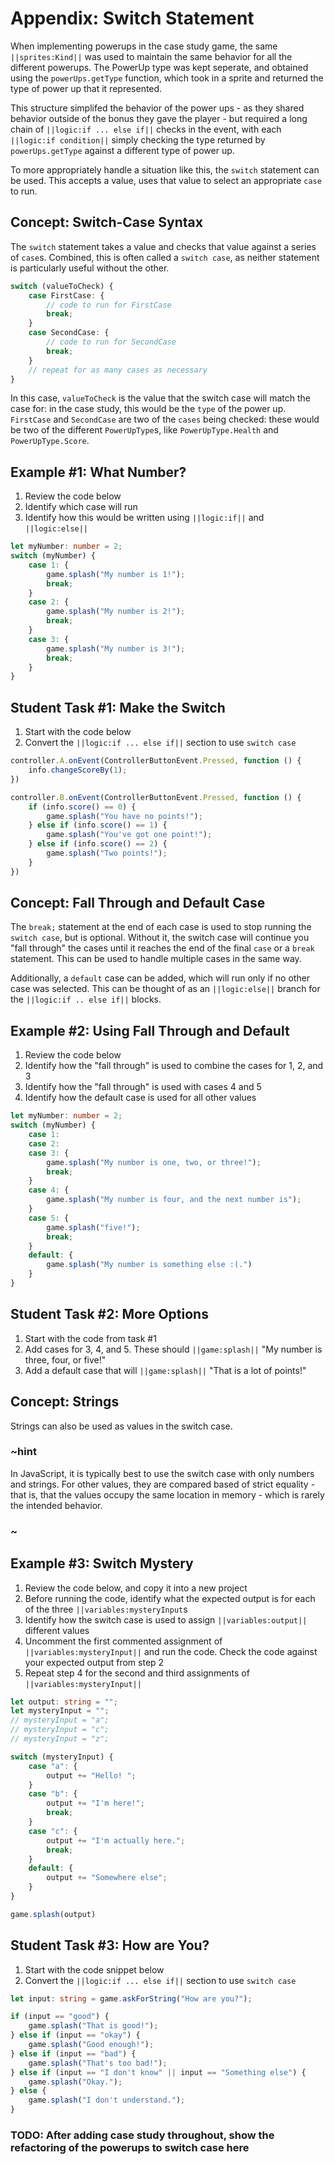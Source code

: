 # Appendix: Switch Statement

When implementing powerups in the case study game, the same ``||sprites:Kind||`` was used to maintain the same behavior for all the different powerups. The PowerUp type was kept seperate, and obtained using the ``powerUps.getType`` function, which took in a sprite and returned the type of power up that it represented.

This structure simplifed the behavior of the power ups - as they shared behavior outside of the bonus they gave the player - but required a long chain of ``||logic:if ... else if||`` checks in the event, with each ``||logic:if condition||`` simply checking the type returned by ``powerUps.getType`` against a different type of power up.

To more appropriately handle a situation like this, the ``switch`` statement can be used. This accepts a value, uses that value to select an appropriate ``case`` to run.

## Concept: Switch-Case Syntax

The ``switch`` statement takes a value and checks that value against a series of ``case``s. Combined, this is often called a ``switch case``, as neither statement is particularly useful without the other.

```typescript
switch (valueToCheck) {
    case FirstCase: {
        // code to run for FirstCase
        break;
    }
    case SecondCase: {
        // code to run for SecondCase
        break;
    }
    // repeat for as many cases as necessary
}
```

In this case, ``valueToCheck`` is the value that the switch case will match the case for: in the case study, this would be the ``type`` of the power up. ``FirstCase`` and ``SecondCase`` are two of the ``cases`` being checked: these would be two of the different ``PowerUpType``s, like ``PowerUpType.Health`` and ``PowerUpType.Score``. 

## Example #1: What Number?

1. Review the code below
2. Identify which case will run
3. Identify how this would be written using ``||logic:if||`` and ``||logic:else||``

```typescript
let myNumber: number = 2;
switch (myNumber) {
    case 1: {
        game.splash("My number is 1!");
        break;
    }
    case 2: {
        game.splash("My number is 2!");
        break;
    }
    case 3: {
        game.splash("My number is 3!");
        break;
    }
}
```

## Student Task #1: Make the Switch

1. Start with the code below
2. Convert the ``||logic:if ... else if||`` section to use ``switch case``

```typescript
controller.A.onEvent(ControllerButtonEvent.Pressed, function () {
    info.changeScoreBy(1);
})

controller.B.onEvent(ControllerButtonEvent.Pressed, function () {
    if (info.score() == 0) {
        game.splash("You have no points!");
    } else if (info.score() == 1) {
        game.splash("You've got one point!");
    } else if (info.score() == 2) {
        game.splash("Two points!");
    }
})
```

## Concept: Fall Through and Default Case

The ``break;`` statement at the end of each case is used to stop running the ``switch case``, but is optional. Without it, the switch case will continue you "fall through" the cases until it reaches the end of the final ``case`` or a ``break`` statement. This can be used to handle multiple cases in the same way.

Additionally, a ``default`` case can be added, which will run only if no other case was selected. This can be thought of as an ``||logic:else||`` branch for the ``||logic:if .. else if||`` blocks.

## Example #2: Using Fall Through and Default

1. Review the code below
2. Identify how the "fall through" is used to combine the cases for 1, 2, and 3
3. Identify how the "fall through" is used with cases 4 and 5
4. Identify how the default case is used for all other values

```typescript
let myNumber: number = 2;
switch (myNumber) {
    case 1:
    case 2:
    case 3: {
        game.splash("My number is one, two, or three!");
        break;
    }
    case 4: {
        game.splash("My number is four, and the next number is");
    }
    case 5: {
        game.splash("five!");
        break;
    }
    default: {
        game.splash("My number is something else :(.")
    }
}
```

## Student Task #2: More Options

1. Start with the code from task #1
2. Add cases for 3, 4, and 5. These should ``||game:splash||`` "My number is three, four, or five!"
3. Add a default case that will ``||game:splash||`` "That is a lot of points!"

## Concept: Strings

Strings can also be used as values in the switch case.

### ~hint

In JavaScript, it is typically best to use the switch case with only numbers and strings. For other values, they are compared based of strict equality - that is, that the values occupy the same location in memory - which is rarely the intended behavior.

### ~

## Example #3: Switch Mystery

1. Review the code below, and copy it into a new project
2. Before running the code, identify what the expected output is for each of the three ``||variables:mysteryInput``s
3. Identify how the switch case is used to assign ``||variables:output||`` different values
4. Uncomment the first commented assignment of ``||variables:mysteryInput||`` and run the code. Check the code against your expected output from step 2
5. Repeat step 4 for the second and third assignments of ``||variables:mysteryInput||``

```typescript
let output: string = "";
let mysteryInput = "";
// mysteryInput = "a";
// mysteryInput = "c";
// mysteryInput = "z";

switch (mysteryInput) {
    case "a": {
        output += "Hello! ";
    }
    case "b": {
        output += "I'm here!";
        break;
    }
    case "c": {
        output += "I'm actually here.";
        break;
    }
    default: {
        output += "Somewhere else";
    }
}

game.splash(output)
```

## Student Task #3: How are You?

1. Start with the code snippet below
2. Convert the ``||logic:if ... else if||`` section to use ``switch case``

```typescript
let input: string = game.askForString("How are you?");

if (input == "good") {
    game.splash("That is good!");
} else if (input == "okay") {
    game.splash("Good enough!");
} else if (input == "bad") {
    game.splash("That's too bad!");
} else if (input == "I don't know" || input == "Something else") {
    game.splash("Okay.");
} else {
    game.splash("I don't understand.");
}
```

### TODO: After adding case study throughout, show the refactoring of the powerups to switch case here